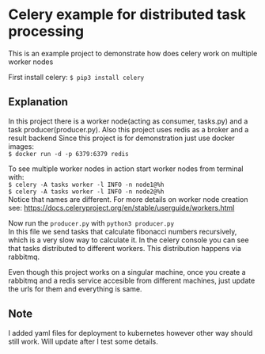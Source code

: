 # Celery example for distributed task processing

This is an example project to demonstrate how does celery work on multiple worker nodes

First install celery:
`$ pip3 install celery`

## Explanation
In this project there is a worker node(acting as consumer, tasks.py) and a task producer(producer.py). 
Also this project uses redis as  a broker and a result backend
Since this project is for demonstration just use docker images:   
`$ docker run -d -p 6379:6379 redis`   



To see multiple worker nodes in action start worker nodes from terminal with:   
`$ celery -A tasks worker -l INFO -n node1@%h`  
`$ celery -A tasks worker -l INFO -n node2@%h`   
Notice that names are different. For more details on worker node creation see: https://docs.celeryproject.org/en/stable/userguide/workers.html


Now run the `producer.py` with `python3 producer.py`   
In this file we send tasks that calculate fibonacci numbers recursively, which is a very slow way to calculate it.
In the celery console you can see that tasks distributed to different workers. This distribution happens via rabbitmq.

Even though this project works on a singular machine, once you create a rabbitmq and a redis service accesible from different machines, just update the urls for them and everything is same.

## Note 
I added yaml files for deployment to kubernetes however other way should still work. Will update after I test some details.